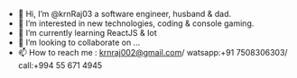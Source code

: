 - 👋 Hi, I’m @krnRaj03 a software engineer, husband & dad.
- 👀 I’m interested in new technologies, coding & console gaming.
- 🌱 I’m currently learning ReactJS & Iot
- 💞️ I’m looking to collaborate on ...
- 📫 How to reach me : krnraj002@gmail.com/ watsapp:+91 7508306303/ call:+994 55 671 4945

<!---
krnRaj03/krnRaj03 is a ✨ special ✨ repository because its `README.md` (this file) appears on your GitHub profile.
You can click the Preview link to take a look at your changes.
--->
